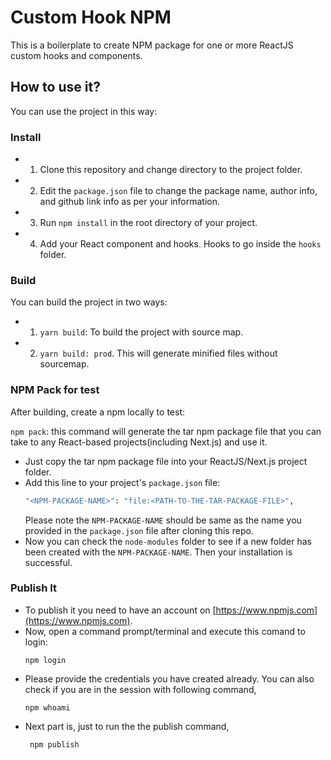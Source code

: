 # Custom Hook NPM

This is a boilerplate to create NPM package for one or more ReactJS custom hooks and components.

## How to use it?

You can use the project in this way:

### Install

- 1. Clone this repository and change directory to the project folder.
- 2. Edit the `package.json` file to change the package name, author info, and github link info as per your information.
- 3. Run `npm install` in the root directory of your project.
- 4. Add your React component and hooks. Hooks to go inside the `hooks` folder.

### Build

You can build the project in two ways:

- 1. `yarn build`: To build the project with source map.
- 2. `yarn build: prod`. This will generate minified files without sourcemap.

### NPM Pack for test

After building, create a npm locally to test:

`npm pack`: this command will generate the tar npm package file that you can take to any React-based projects(including Next.js) and use it.

- Just copy the tar npm package file into your ReactJS/Next.js project folder. 
- Add this line to your project's `package.json` file:
  ```bash
  "<NPM-PACKAGE-NAME>": "file:<PATH-TO-THE-TAR-PACKAGE-FILE>",
  ```
  Please note the `NPM-PACKAGE-NAME` should be same as the name you provided in the `package.json` file after cloning this repo.
- Now you can check the `node-modules` folder to see if a new folder has been created with the `NPM-PACKAGE-NAME`. Then your installation is successful.

### Publish It

- To publish it you need to have an account on [https://www.npmjs.com](https://www.npmjs.com).
- Now, open a command prompt/terminal and execute this comand to login:
  ```
  npm login
  ```
- Please provide the credentials you have created already. You can also check if you are in the session with following command,
  ```
  npm whoami
  ```   
- Next part is, just to run the the publish command,
  ```
   npm publish
  ```   


